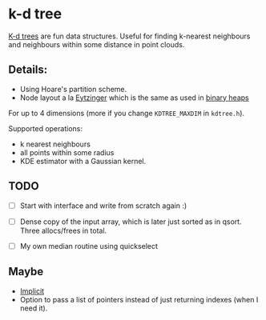 # k-d tree

[K-d trees](https://en.wikipedia.org/wiki/K-d_tree) are fun data structures. Useful for finding k-nearest neighbours and neighbours within some distance in point clouds.

## Details:
- Using Hoare's partition scheme.
- Node layout a la [Eytzinger](https://arxiv.org/abs/1509.05053) which is the same as used in [binary heaps](https://en.wikipedia.org/wiki/Binary_heap)


For up to 4 dimensions (more if you change `KDTREE_MAXDIM` in `kdtree.h`).

Supported operations:
- k nearest neighbours
- all points within some radius
- KDE estimator with a Gaussian kernel.

## TODO
- [ ] Start with interface and write from scratch again :)

- [ ] Dense copy of the input array, which is later just sorted as in qsort. Three allocs/frees in total.

- [ ] My own median routine using quickselect



## Maybe
- [Implicit](https://en.wikipedia.org/wiki/Implicit_k-d_tree)
- Option to pass a list of pointers instead of just returning indexes (when I need it).
